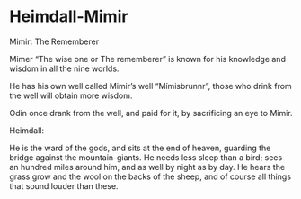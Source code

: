 # Heimdall-Mimir

Mimir: The Rememberer

Mimer “The wise one or The rememberer” is known for his knowledge and wisdom in all the nine worlds.

He has his own well called Mimir’s well “Mímisbrunnr”, those who drink from the well will obtain more wisdom.

Odin once drank from the well, and paid for it, by sacrificing an eye to Mimir. 

Heimdall: 

He is the ward of the gods, and sits at the end of heaven, guarding the bridge against the mountain-giants. 
He needs less sleep than a bird; sees an hundred miles around him, and as well by night as by day. 
He hears the grass grow and the wool on the backs of the sheep, and of course 
all things that sound louder than these. 
